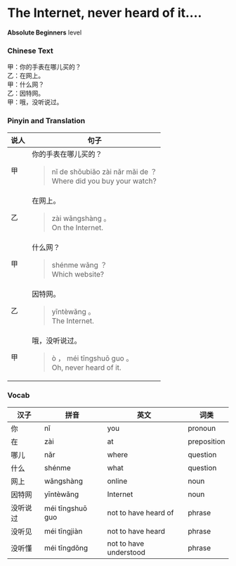 # The Internet, never heard of it....
**Absolute Beginners** level
### Chinese Text
甲：你的手表在哪儿买的？<br />乙：在网上。<br />甲：什么网？<br />乙：因特网。<br />甲：哦，没听说过。

### Pinyin and Translation
|说人|句子|
|----|----|
|甲|你的手表在哪儿买的？<blockquote>nǐ de shǒubiǎo zài nǎr mǎi de ？<br />Where did you buy your watch?</blockquote>|
|乙|在网上。<blockquote>zài wǎngshàng 。<br />On the Internet.</blockquote>|
|甲|什么网？<blockquote>shénme wǎng ？<br />Which website?</blockquote>|
|乙|因特网。<blockquote>yīntèwǎng 。<br />The Internet.</blockquote>|
|甲|哦，没听说过。<blockquote>ò ， méi tīngshuō guo 。<br />Oh, never heard of it.</blockquote>|
### Vocab
|汉子|拼音|英文|词类|
|----|----|----|----|
|你|nǐ|you|pronoun|
|在|zài|at|preposition|
|哪儿|nǎr|where|question|
|什么|shénme|what|question|
|网上|wǎngshàng|online|noun|
|因特网|yīntèwǎng|Internet|noun|
|没听说过|méi tīngshuō guo|not to have heard of|phrase|
|没听见|méi tīngjiàn|not to have heard|phrase|
|没听懂|méi tīngdǒng|not to have understood|phrase|